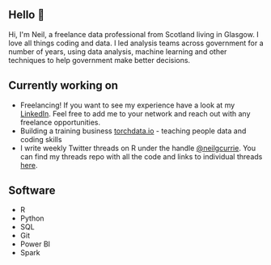 ## Hello 👋

Hi, I'm Neil, a freelance data professional from Scotland living in Glasgow. I love all things coding and data. I led analysis teams across government for a number of years, using data analysis, machine learning and other techniques to help government make better decisions.

## Currently working on

* Freelancing! If you want to see my experience have a look at my [LinkedIn](https://www.linkedin.com/in/neilgcurrie/). Feel free to add me to your network and reach out with any freelance opportunities.
* Building a training business [torchdata.io](torchdata.io) - teaching people data and coding skills
* I write weekly Twitter threads on R under the handle [@neilgcurrie](https://twitter.com/neilgcurrie). You can find my threads repo with all the code and links to individual threads [here](https://github.com/neilcuz/threads).

## Software

* R
* Python
* SQL
* Git 
* Power BI
* Spark

